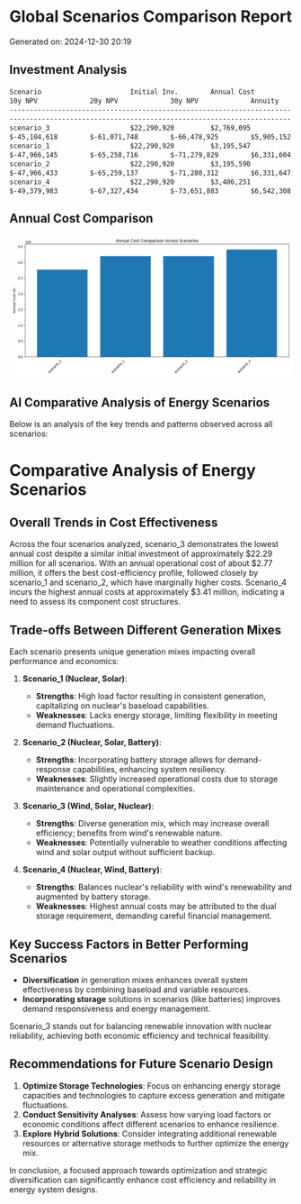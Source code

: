 # Global Scenarios Comparison Report
Generated on: 2024-12-30 20:19

## Investment Analysis

```
Scenario                      Initial Inv.        Annual Cost         10y NPV             20y NPV             30y NPV             Annuity             
--------------------------------------------------------------------------------------------------------------------------------------------
scenario_3                    $22,290,920         $2,769,095          $-45,104,618        $-61,071,748        $-66,478,925        $5,905,152          
scenario_1                    $22,290,920         $3,195,547          $-47,966,145        $-65,258,716        $-71,279,829        $6,331,604          
scenario_2                    $22,290,920         $3,195,590          $-47,966,433        $-65,259,137        $-71,280,312        $6,331,647          
scenario_4                    $22,290,920         $3,406,251          $-49,379,983        $-67,327,434        $-73,651,883        $6,542,308          
```

## Annual Cost Comparison

![Annual Cost Comparison](/data/results/annual_cost_comparison.png)

## AI Comparative Analysis of Energy Scenarios

Below is an analysis of the key trends and patterns observed across all scenarios:

# Comparative Analysis of Energy Scenarios

## Overall Trends in Cost Effectiveness
Across the four scenarios analyzed, scenario_3 demonstrates the lowest annual cost despite a similar initial investment of approximately $22.29 million for all scenarios. With an annual operational cost of about $2.77 million, it offers the best cost-efficiency profile, followed closely by scenario_1 and scenario_2, which have marginally higher costs. Scenario_4 incurs the highest annual costs at approximately $3.41 million, indicating a need to assess its component cost structures.

## Trade-offs Between Different Generation Mixes
Each scenario presents unique generation mixes impacting overall performance and economics:

1. **Scenario_1 (Nuclear, Solar)**:
   - **Strengths**: High load factor resulting in consistent generation, capitalizing on nuclear's baseload capabilities.
   - **Weaknesses**: Lacks energy storage, limiting flexibility in meeting demand fluctuations.

2. **Scenario_2 (Nuclear, Solar, Battery)**:
   - **Strengths**: Incorporating battery storage allows for demand-response capabilities, enhancing system resiliency.
   - **Weaknesses**: Slightly increased operational costs due to storage maintenance and operational complexities.

3. **Scenario_3 (Wind, Solar, Nuclear)**:
   - **Strengths**: Diverse generation mix, which may increase overall efficiency; benefits from wind's renewable nature.
   - **Weaknesses**: Potentially vulnerable to weather conditions affecting wind and solar output without sufficient backup.

4. **Scenario_4 (Nuclear, Wind, Battery)**:
   - **Strengths**: Balances nuclear's reliability with wind's renewability and augmented by battery storage.
   - **Weaknesses**: Highest annual costs may be attributed to the dual storage requirement, demanding careful financial management.

## Key Success Factors in Better Performing Scenarios
- **Diversification** in generation mixes enhances overall system effectiveness by combining baseload and variable resources.
- **Incorporating storage** solutions in scenarios (like batteries) improves demand responsiveness and energy management.
  
Scenario_3 stands out for balancing renewable innovation with nuclear reliability, achieving both economic efficiency and technical feasibility.

## Recommendations for Future Scenario Design
1. **Optimize Storage Technologies**: Focus on enhancing energy storage capacities and technologies to capture excess generation and mitigate fluctuations.
2. **Conduct Sensitivity Analyses**: Assess how varying load factors or economic conditions affect different scenarios to enhance resilience.
3. **Explore Hybrid Solutions**: Consider integrating additional renewable resources or alternative storage methods to further optimize the energy mix.

In conclusion, a focused approach towards optimization and strategic diversification can significantly enhance cost efficiency and reliability in energy system designs.